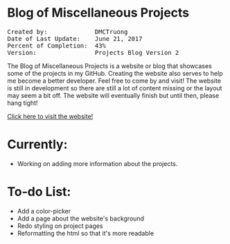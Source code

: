# Blog of Miscellaneous Projects
<pre>
Created by:				DMCTruong
Date of Last Update:  	June 21, 2017
Percent of Completion:	43%
Version:              	Projects Blog Version 2
</pre>


The Blog of Miscellaneous Projects is a website or blog that showcases some of the projects in my GitHub. Creating the website also serves to help me become a better developer. Feel free to come by and visit! The website is still in development so there are still a lot of content missing or the layout may seem a bit off. The website will eventually finish but until then, please hang tight!

<a href="https://dmctruong.github.io/index.html">Click here to visit the website!</a>

# Currently: 
- Working on adding more information about the projects.

# To-do List:
- Add a color-picker
- Add a page about the website's background
- Redo styling on project pages
- Reformatting the html so that it's more readable








